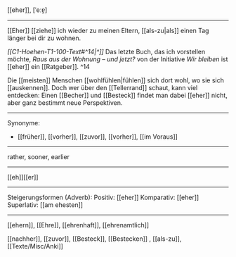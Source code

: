[[eher]], [ˈeːɐ̯]

---
[[Eher]] [[ziehe]] ich wieder zu meinen Eltern, [[als-zu|als]] einen Tag länger bei dir zu wohnen.

*[[C1-Hoehen-T1-100-Text#^14|^]]* Das letzte Buch, das ich vorstellen möchte, *Raus aus der Wohnung – und jetzt?* von der Initiative *Wir bleiben* ist [[eher]] ein [[Ratgeber]]. ^14


Die [[meisten]] Menschen [[wohlfühlen|fühlen]] sich dort wohl, wo sie sich [[auskennen]]. Doch wer über den [[Tellerrand]] schaut, kann viel entdecken: Einen [[Becher]] und [[Besteck]] findet man dabei [[eher]] nicht, aber ganz bestimmt neue Perspektiven.  

---
Synonyme:
- [[früher]], [[vorher]], [[zuvor]], [[vorher]], [[im Voraus]]

---
rather, sooner, earlier

---
[[eh]][[er]]

---
Steigerungsformen (Adverb):
Positiv: [[eher]]
Komparativ: [[eher]]
Superlativ: [[am ehesten]]

---
[[ehern]], [[Ehre]], [[ehrenhaft]], [[ehrenamtlich]]


[[nachher]], [[zuvor]], [[Besteck]], [[Bestecken]]
, [[als-zu]], [[Texte/Misc/Anki]]